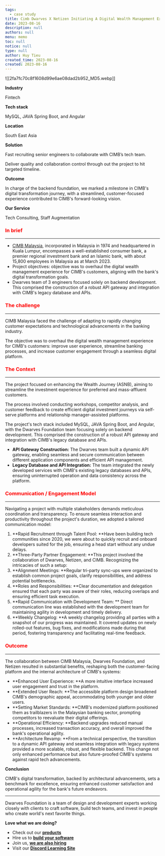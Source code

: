 ```yaml
---
tags: 
  - case study
title: Cimb Dwarves X Netizen Initiating A Digital Wealth Management Experience
date: 2023-08-16
description: null
authors: null
menu: memo
toc: null
notice: null
type: null
author: Huy Tieu
created_time: 2023-08-16
created: 2023-08-16
---
```


![[2fa7fc70c8f1608d99e6ae08dad2b952_MD5.webp]]

<!-- column_list 965d1377-6f96-489f-b351-cc82004ed569 -->

<!-- column 0542b659-871a-4b54-9b3b-4c1872164e92 -->

<!-- table_of_contents cd4ef05d-487b-4bd9-be49-7d247e47bc94 -->

<!-- column a134106a-d42f-447c-8f78-0afa3af530fe -->

**Industry**

Fintech

**Tech stack**

MySQL, JAVA Spring Boot, and Angular

**Location**

South East Asia

**Solution**

Fast recruiting senior engineers to collaborate with CIMB’s tech team.

Deliver quality and collaboration control through out the project to hit targeted timeline.

**Outcome**

In charge of the backend foundation, we marked a milestone in CIMB's digital transformation journey, with a streamlined, customer-focused experience contributed to CIMB's forward-looking vision.

**Our Service**

Tech Consulting, Staff Augmentation


### <span style='color:red'>**In brief**</span>

---

* [CIMB Malaysia](https://www.cimb.com.my/), incorporated in Malaysia in 1974 and headquartered in Kuala Lumpur, encompasses a well-established consumer bank, a premier regional investment bank and an Islamic bank, with about 15,800 employees in Malaysia as at March 2023.
* Project objectives: objective was to overhaul the digital wealth management experience for CIMB's customers, aligning with the bank's digital transformation goals.
* Dwarves team of 3 engineers focused solely on backend development. This comprised the construction of a robust API gateway and integration with CIMB's legacy database and APIs.

### <span style='color:red'>**The challenge**</span>

---

CIMB Malaysia faced the challenge of adapting to rapidly changing customer expectations and technological advancements in the banking industry. 

The objective was to overhaul the digital wealth management experience for CIMB's customers: improve user experience, streamline banking processes, and increase customer engagement through a seamless digital platform. 


### <span style='color:red'>**The Context**</span>

---

The project focused on enhancing the Wealth Journey (ASNB), aiming to streamline the investment experience for preferred and mass-affluent customers. 

The process involved conducting workshops, competitor analysis, and customer feedback to create efficient digital investment journeys via self-serve platforms and relationship manager-assisted platforms.

The project's tech stack included MySQL, JAVA Spring Boot, and Angular, with the Dwarves Foundation team focusing solely on backend development. This comprised the construction of a robust API gateway and integration with CIMB's legacy database and APIs.

* **API Gateway Construction:** The Dwarves team built a dynamic API gateway, enabling seamless and secure communication between different application components and efficient API management.
* **Legacy Database and API Integration:** The team integrated the newly developed services with CIMB's existing legacy databases and APIs, ensuring uninterrupted operation and data consistency across the platform.

### <span style='color:red'>**Communication / Engagement Model**</span>

---

Navigating a project with multiple stakeholders demands meticulous coordination and transparency. To ensure seamless interaction and productivity throughout the project's duration, we adopted a tailored communication model:


1. **Rapid Recruitment through Talent Pool: **Have been building tech communities since 2020, we were about to quickly recruit and onboard developers suited for the job, ensuring a head start without any undue delays.
1. **Three-Party Partner Engagement: **This project involved the collaboration of Dwarves, Netizen, and CIMB. Recognizing the intricacies of such a setup:
1. **Alignment Meetings: **Regular tri-party sync-ups were organized to establish common project goals, clarify responsibilities, and address potential bottlenecks.
1. **Roles and Responsibilities: **Clear documentation and delegation ensured that each party was aware of their roles, reducing overlaps and ensuring efficient task execution.
1. **Rapid Communication with Development Team: ** Direct communication line was established with the development team for maintaining agility in development and timely delivery.
1. **Weekly Changelog: **A weekly changelog providing all parties with a snapshot of our progress was maintained. It covered updates on newly rolled-out features, bug fixes, and modifications made during that period, fostering transparency and facilitating real-time feedback.

### <span style='color:red'>**Outcome**</span>

---

The collaboration between CIMB Malaysia, Dwarves Foundation, and Netizen resulted in substantial benefits, reshaping both the customer-facing platform and the internal architecture of CIMB's systems:

* **Enhanced User Experience: **A more intuitive interface increased user engagement and trust in the platform.
* **Extended User Reach: **The accessible platform design broadened CIMB's demographic appeal, accommodating both younger and older users.
* **Setting Market Standards: **CIMB's modernized platform positioned them as trailblazers in the Malaysian banking sector, prompting competitors to reevaluate their digital offerings.
* **Operational Efficiency: **Backend upgrades reduced manual processes, increased transaction accuracy, and overall improved the bank's operational agility.
* **Architecture Revamp: **From a technical perspective, the transition to a dynamic API gateway and seamless integration with legacy systems provided a more scalable, robust, and flexible backend. This change not only enhanced performance but also future-proofed CIMB's systems against rapid tech advancements.

**Conclusion**

CIMB's digital transformation, backed by architectural advancements, sets a benchmark for excellence, ensuring enhanced customer satisfaction and operational agility for the bank's future endeavors.



---


Dwarves Foundation is a team of design and development experts working closely with clients to craft software, build tech teams, and invest in people who create world's next favorite things.

**Love what we are doing?**

* Check out our **[products](https://superbits.co/)**
* Hire us to **[build your software](https://d.foundation/)**
* Join us, **[we are also hiring](https://github.com/dwarvesf/WeAreHiring)**
* Visit our **[Discord Learning Site](https://discord.gg/dzNBpNTVEZ)**